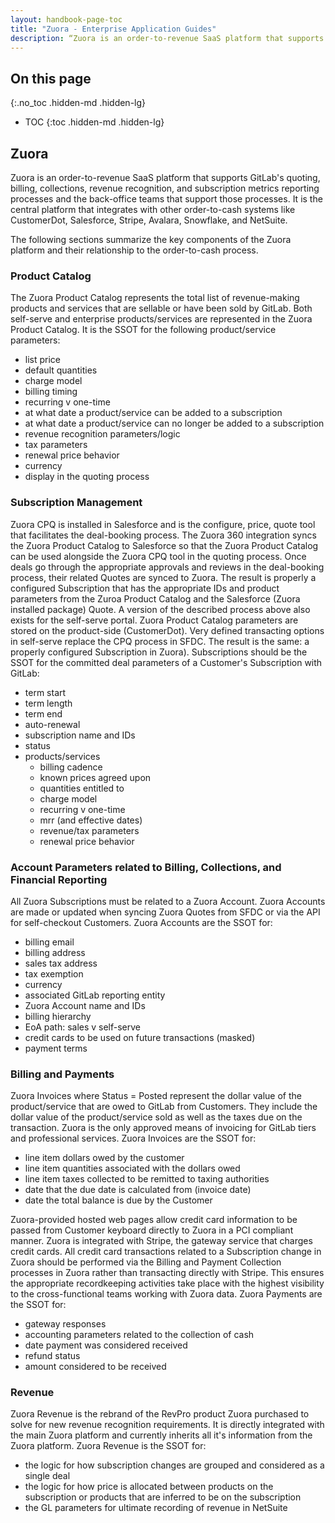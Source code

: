 ```yaml
---
layout: handbook-page-toc
title: "Zuora - Enterprise Application Guides"
description: “Zuora is an order-to-revenue SaaS platform that supports GitLab's quoting, billing, collections, revenue recognition, and subscription metrics.”
---
```


<link rel="stylesheet" type="text/css" href="/stylesheets/biztech.css" />

## On this page
{:.no_toc .hidden-md .hidden-lg}

- TOC
{:toc .hidden-md .hidden-lg}

## Zuora
Zuora is an order-to-revenue SaaS platform that supports GitLab's quoting, billing, collections, revenue recognition, and subscription metrics reporting processes and the back-office teams that support those processes. It is the central platform that integrates with other order-to-cash systems like CustomerDot, Salesforce, Stripe, Avalara, Snowflake, and NetSuite.

The following sections summarize the key components of the Zuora platform and their relationship to the order-to-cash process.

###  Product Catalog
The Zuora Product Catalog represents the total list of revenue-making products and services that are sellable or have been sold by GitLab.  Both self-serve and enterprise products/services are represented in the Zuora Product Catalog.  It is the SSOT for the following product/service parameters:
- list price
- default quantities
- charge model
- billing timing
- recurring v one-time
- at what date a product/service can be added to a subscription
- at what date a product/service can no longer be added to a subscription
- revenue recognition parameters/logic
- tax parameters
- renewal price behavior
- currency
- display in the quoting process

### Subscription Management
Zuora CPQ is installed in Salesforce and is the configure, price, quote tool that facilitates the deal-booking process.  The Zuora 360 integration syncs the Zuora Product Catalog to Salesforce so that the Zuora Product Catalog can be used alongside the Zuora CPQ tool in the quoting process.  Once deals go through the appropriate approvals and reviews in the deal-booking process, their related Quotes are synced to Zuora.  The result is properly a configured Subscription that has the appropriate IDs and product parameters from the Zuroa Product Catalog and the Salesforce (Zuora installed package) Quote.  A version of the described process above also exists for the self-serve portal.  Zuora Product Catalog parameters are stored on the product-side (CustomerDot).  Very defined transacting options in self-serve replace the CPQ process in SFDC.  The result is the same:  a properly configured Subscription in Zuora).
Subscriptions should be the SSOT for the committed deal parameters of a Customer's Subscription with GitLab:
- term start
- term length
- term end
- auto-renewal
- subscription name and IDs
- status
- products/services
   - billing cadence
   - known prices agreed upon
   - quantities entitled to
   - charge model
   - recurring v one-time
   - mrr (and effective dates)
   - revenue/tax parameters
   - renewal price behavior

### Account Parameters related to Billing, Collections, and Financial Reporting
All Zuora Subscriptions must be related to a Zuora Account.  Zuora Accounts are made or updated when syncing Zuora Quotes from SFDC or via the API for self-checkout Customers.
Zuora Accounts are the SSOT for:
- billing email
- billing address
- sales tax address
- tax exemption
- currency
- associated GitLab reporting entity
- Zuora Account name and IDs
- billing hierarchy
- EoA path:  sales v self-serve
- credit cards to be used on future transactions (masked)
- payment terms

### Billing and Payments
Zuora Invoices where Status = Posted represent the dollar value of the product/service that are owed to GitLab from Customers.  They include the dollar value of the product/service sold as well as the taxes due on the transaction.  Zuora is the only approved means of invoicing for GitLab tiers and professional services.
Zuora Invoices are the SSOT for:
- line item dollars owed by the customer
- line item quantities associated with the dollars owed
- line item taxes collected to be remitted to taxing authorities
- date that the due date is calculated from (invoice date)
- date the total balance is due by the Customer

Zuora-provided hosted web pages allow credit card information to be passed from Customer keyboard directly to Zuora in a PCI compliant manner.  Zuora is integrated with Stripe, the gateway service that charges credit cards.  All credit card transactions related to a Subscription change in Zuora should be performed via the Billing and Payment Collection processes in Zuora rather than transacting directly with Stripe.  This ensures the appropriate recordkeeping activities take place with the highest visibility to the cross-functional teams working with Zuora data.
Zuora Payments are the SSOT for:
- gateway responses
- accounting parameters related to the collection of cash
- date payment was considered received
- refund status
- amount considered to be received

### Revenue
Zuora Revenue is the rebrand of the RevPro product Zuora purchased to solve for new revenue recognition requirements.  It is directly integrated with the main Zuora platform and currently inherits all it's information from the Zuora platform.
Zuora Revenue is the SSOT for:
- the logic for how subscription changes are grouped and considered as a single deal
- the logic for how price is allocated between products on the subscription or products that are inferred to be on the subscription
- the GL parameters for ultimate recording of revenue in NetSuite
